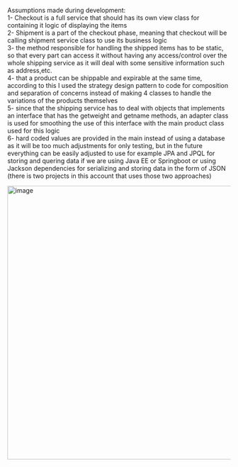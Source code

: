 Assumptions made during development:  
1- Checkout is a full service that should has its own view class for containing it logic of displaying the items  
2- Shipment is a part of the checkout phase, meaning that checkout will be calling shipment service class to use its business logic  
3- the method responsible for handling the shipped items has to be static, so that every part can access it without having any access/control over the whole shipping service as it will deal with some sensitive information such as address,etc.  
4- that a product can be shippable and expirable at the same time, according to this I used the strategy design pattern to code for composition and separation of concerns instead of making 4 classes to handle the variations of the products themselves  
5- since that the shipping service has to deal with objects that implements an interface that has the getweight and getname methods, an adapter class is used for smoothing the use of this interface with the main product class used for this logic  
6- hard coded values are provided in the main instead of using a database as it will be too much adjustments for only testing, but in the future everything can be easily adjusted to use for example JPA and JPQL for storing and quering data if we are using Java EE or Springboot or using Jackson dependencies for serializing and storing data in the form of JSON (there is two projects in this account that uses those two approaches)  

  
<img width="1669" height="618" alt="image" src="https://github.com/user-attachments/assets/0a10b0d8-9a71-46b3-8b5a-f382fcf5d065" />
